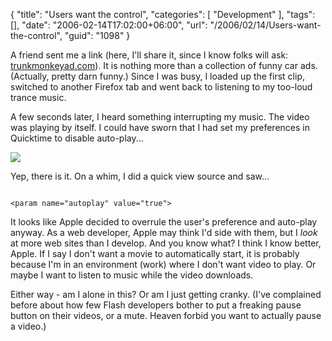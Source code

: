 {
	"title": "Users want the control",
	"categories": [
		"Development"
	],
	"tags": [],
	"date": "2006-02-14T17:02:00+06:00",
	"url": "/2006/02/14/Users-want-the-control",
	"guid": "1098"
}

A friend sent me a link (here, I'll share it, since I know folks will ask: <a href="http://www.trunkmonkeyad.com">trunkmonkeyad.com</a>). It is nothing more than a collection of funny car ads. (Actually, pretty darn funny.) Since I was busy, I loaded up the first clip, switched to another Firefox tab and went back to listening to my too-loud trance music. 

A few seconds later, I heard something interrupting my music. The video was playing by itself. I could have sworn that I had set my preferences in Quicktime to disable auto-play...

<img src="http://ray.camdenfamily.com/images/quicktimepref.jpg">

Yep, there is it. On a whim, I did a quick view source and saw...

<code>
&lt;param name="autoplay" value="true"&gt;
</code>

It looks like Apple decided to overrule the user's preference and auto-play anyway. As a web developer, Apple may think I'd side with them, but I <i>look</i> at more web sites than I develop. And you know what? I think I know better, Apple. If I say I don't want a movie to automatically start, it is probably because I'm in an environment (work) where I don't want video to play. Or maybe I want to listen to music while the video downloads. 

Either way - am I alone in this? Or am I just getting cranky. (I've complained before about how few Flash developers bother to put a freaking pause button on their videos, or a mute. Heaven forbid you want to actually pause a video.)